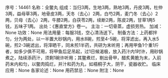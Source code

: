 序号：14461
名称：全鳖丸
组成：当归3两，生地3两，熟地3两，丹皮3两，杜仲3两，益母草3两，地骨皮3两，天冬（去心）2两，白芍2两，麦门冬（去心）2两，贝母（去心）2两，牛膝2两，白茯苓2两，续断2两，陈皮2两，甘草1两5钱，五味子1两。
出处：《惠直堂方》卷一。
主治：一切骨蒸，虚损劳热。
加减：None
功效：None
用法用量：每服3钱，空心清汤送下。
制备方法：上药都拌匀，分为两处，以一半置大砂锅内，用水8碗，煎至4-5碗，将滓滤出，再入水5碗，煎2-3碗滤出，将滓晒干，同未煎1半药，共研为末听用；再用甲鱼1个重1斤者，如多少俱不可用，将甲鱼后足吊起，过1日候渴极，放入药汁内1时许，用砂锅煮之，陆续添药汁，须剩1碗许听用；其鳖煮烂，剔出骨甲，醋炙黄脆为末，入前药末内和匀，以鳖肉捣烂，并汁和药为丸，如梧桐子大，阴干，瓷器收贮。
临床应用：None
各家论述：None
用药禁忌：None
附注：None
